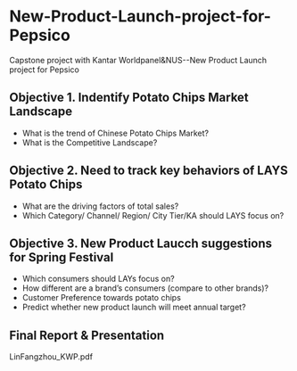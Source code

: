 # New-Product-Launch-project-for-Pepsico
Capstone project with Kantar Worldpanel&amp;NUS--New Product Launch project for Pepsico

## Objective 1. Indentify Potato Chips Market Landscape
- What is the trend of Chinese Potato Chips Market?
- What is the Competitive Landscape? 

## Objective 2. Need to track key behaviors of LAYS Potato Chips
- What are the driving factors of total sales?
- Which Category/ Channel/ Region/ City Tier/KA should LAYS focus on?

## Objective 3. New Product Laucch suggestions for Spring Festival
- Which consumers should LAYs focus on? 
- How different are a brand’s consumers (compare to other brands)?
- Customer Preference towards potato chips
- Predict whether new product launch will meet annual target?


## Final Report & Presentation
LinFangzhou_KWP.pdf
